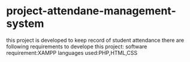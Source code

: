 # project-attendane-management-system
this project is developed to keep record of student attendance
there are following requirements to develope this project:
software requirement:XAMPP
languages used:PHP,HTML,CSS
